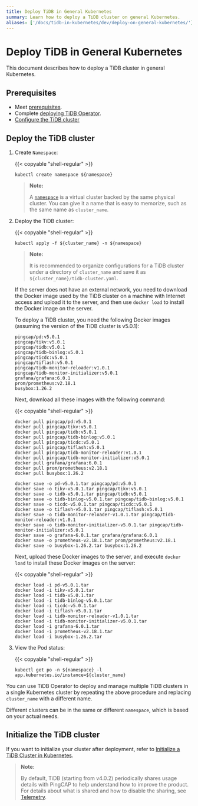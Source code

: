 ```yaml
---
title: Deploy TiDB in General Kubernetes
summary: Learn how to deploy a TiDB cluster on general Kubernetes.
aliases: ['/docs/tidb-in-kubernetes/dev/deploy-on-general-kubernetes/']
---
```


# Deploy TiDB in General Kubernetes

This document describes how to deploy a TiDB cluster in general Kubernetes.

## Prerequisites

- Meet [prerequisites](prerequisites.md).
- Complete [deploying TiDB Operator](deploy-tidb-operator.md).
- [Configure the TiDB cluster](configure-a-tidb-cluster.md)

## Deploy the TiDB cluster

1. Create `Namespace`:

    {{< copyable "shell-regular" >}}

    ``` shell
    kubectl create namespace ${namespace}
    ```

    > **Note:**
    >
    > A [`namespace`](https://kubernetes.io/docs/concepts/overview/working-with-objects/namespaces/) is a virtual cluster backed by the same physical cluster. You can give it a name that is easy to memorize, such as the same name as `cluster_name`.

2. Deploy the TiDB cluster:

    {{< copyable "shell-regular" >}}

    ``` shell
    kubectl apply -f ${cluster_name} -n ${namespace}
    ```

    > **Note:**
    >
    > It is recommended to organize configurations for a TiDB cluster under a directory of `cluster_name` and save it as `${cluster_name}/tidb-cluster.yaml`.

    If the server does not have an external network, you need to download the Docker image used by the TiDB cluster on a machine with Internet access and upload it to the server, and then use `docker load` to install the Docker image on the server.

    To deploy a TiDB cluster, you need the following Docker images (assuming the version of the TiDB cluster is v5.0.1):

    ```shell
    pingcap/pd:v5.0.1
    pingcap/tikv:v5.0.1
    pingcap/tidb:v5.0.1
    pingcap/tidb-binlog:v5.0.1
    pingcap/ticdc:v5.0.1
    pingcap/tiflash:v5.0.1
    pingcap/tidb-monitor-reloader:v1.0.1
    pingcap/tidb-monitor-initializer:v5.0.1
    grafana/grafana:6.0.1
    prom/prometheus:v2.18.1
    busybox:1.26.2
    ```

    Next, download all these images with the following command:

    {{< copyable "shell-regular" >}}

    ```shell
    docker pull pingcap/pd:v5.0.1
    docker pull pingcap/tikv:v5.0.1
    docker pull pingcap/tidb:v5.0.1
    docker pull pingcap/tidb-binlog:v5.0.1
    docker pull pingcap/ticdc:v5.0.1
    docker pull pingcap/tiflash:v5.0.1
    docker pull pingcap/tidb-monitor-reloader:v1.0.1
    docker pull pingcap/tidb-monitor-initializer:v5.0.1
    docker pull grafana/grafana:6.0.1
    docker pull prom/prometheus:v2.18.1
    docker pull busybox:1.26.2

    docker save -o pd-v5.0.1.tar pingcap/pd:v5.0.1
    docker save -o tikv-v5.0.1.tar pingcap/tikv:v5.0.1
    docker save -o tidb-v5.0.1.tar pingcap/tidb:v5.0.1
    docker save -o tidb-binlog-v5.0.1.tar pingcap/tidb-binlog:v5.0.1
    docker save -o ticdc-v5.0.1.tar pingcap/ticdc:v5.0.1
    docker save -o tiflash-v5.0.1.tar pingcap/tiflash:v5.0.1
    docker save -o tidb-monitor-reloader-v1.0.1.tar pingcap/tidb-monitor-reloader:v1.0.1
    docker save -o tidb-monitor-initializer-v5.0.1.tar pingcap/tidb-monitor-initializer:v5.0.1
    docker save -o grafana-6.0.1.tar grafana/grafana:6.0.1
    docker save -o prometheus-v2.18.1.tar prom/prometheus:v2.18.1
    docker save -o busybox-1.26.2.tar busybox:1.26.2
    ```

    Next, upload these Docker images to the server, and execute `docker load` to install these Docker images on the server:

    {{< copyable "shell-regular" >}}

    ```shell
    docker load -i pd-v5.0.1.tar
    docker load -i tikv-v5.0.1.tar
    docker load -i tidb-v5.0.1.tar
    docker load -i tidb-binlog-v5.0.1.tar
    docker load -i ticdc-v5.0.1.tar
    docker load -i tiflash-v5.0.1.tar
    docker load -i tidb-monitor-reloader-v1.0.1.tar
    docker load -i tidb-monitor-initializer-v5.0.1.tar
    docker load -i grafana-6.0.1.tar
    docker load -i prometheus-v2.18.1.tar
    docker load -i busybox-1.26.2.tar
    ```

3. View the Pod status:

    {{< copyable "shell-regular" >}}

    ``` shell
    kubectl get po -n ${namespace} -l app.kubernetes.io/instance=${cluster_name}
    ```

You can use TiDB Operator to deploy and manage multiple TiDB clusters in a single Kubernetes cluster by repeating the above procedure and replacing `cluster_name` with a different name.

Different clusters can be in the same or different `namespace`, which is based on your actual needs.

## Initialize the TiDB cluster

If you want to initialize your cluster after deployment, refer to [Initialize a TiDB Cluster in Kubernetes](initialize-a-cluster.md).

> **Note:**
>
> By default, TiDB (starting from v4.0.2) periodically shares usage details with PingCAP to help understand how to improve the product. For details about what is shared and how to disable the sharing, see [Telemetry](https://docs.pingcap.com/tidb/stable/telemetry).
